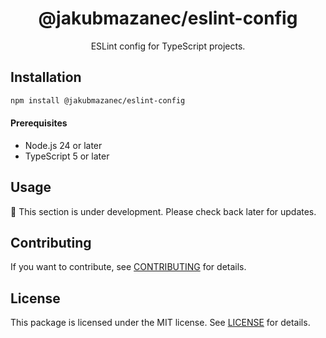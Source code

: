 <!-- header -->
<div align="center">

# @jakubmazanec/eslint-config

ESLint config for TypeScript projects.

</div>
<!-- header -->

## Installation

```sh
npm install @jakubmazanec/eslint-config
```

<!-- prerequisites -->

#### Prerequisites

- Node.js 24 or later
- TypeScript 5 or later
<!-- prerequisites -->

## Usage

🚧 This section is under development. Please check back later for updates.

## Contributing

If you want to contribute, see [CONTRIBUTING](./CONTRIBUTING.md) for details.

## License

This package is licensed under the MIT license. See [LICENSE](./LICENSE.md) for details.

